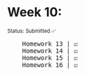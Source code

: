<h1>Week 10:</h1>
<span style="font-size: smaller;">Status: Submitted ✅</span>
<pre>
    Homework 13 | ☑️
    Homework 14 | ☑️
    Homework 15 | ☑️
    Homework 16 | ☑️
</pre>

